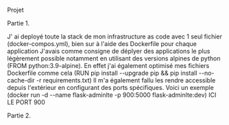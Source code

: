 Projet

Partie 1.

J' ai deployé toute la stack de mon infrastructure as code avec 1 seul fichier (docker-compos.yml), bien sur à l'aide des Dockerfile pour chaque application
J'avais comme consigne de déplyer des applications le plus légèrement possible notamment en utilisant des versions alpines de python (FROM python:3.9-alpine). En effet j'ai également optimisé mes fichiers Dockerfile comme cela (RUN pip install --upgrade pip && pip install --no-cache-dir -r requirements.txt)
Il m'a également fallu les rendre accessible depuis l'extérieur en configurant des ports spécifiques. Voici un exemple (docker run -d --name flask-adminlte -p 900:5000 flask-adminlte:dev) ICI LE PORT 900

Partie 2.


